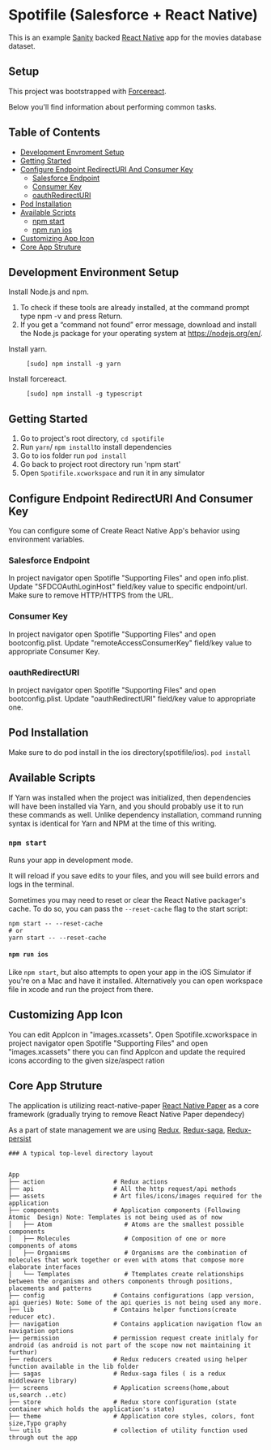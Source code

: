 Spotifile (Salesforce + React Native)
===

This is an example [Sanity](https://www.sanity.io) backed [React Native](https://facebook.github.io/react-native/) app for the movies database dataset.

## Setup

This project was bootstrapped with [Forcereact](https://www.npmjs.com/package/forcereact).

Below you'll find information about performing common tasks.

## Table of Contents

* [Development Envroment Setup](#development-environment-setup)  
* [Getting Started](#getting-started)  
* [Configure Endpoint RedirectURI And Consumer Key](#configure-Endpoint-RedirectURI-and-consumer-key)
  * [Salesforce Endpoint](#salesforce-endpoint)
  * [Consumer Key](#consumer-key)
  * [oauthRedirectURI](#oauthRedirectURI)
* [Pod Installation](#pod-installation)
* [Available Scripts](#available-scripts)
  * [npm start](#npm-start) 
  * [npm run ios](#npm-run-ios) 
* [Customizing App Icon](#customizing-app-icon)
* [Core App Struture](#core-app-structure)


## Development Environment Setup
Install Node.js and npm.
  1. To check if these tools are already installed, at the command prompt type npm -v and press Return.
  2. If you get a “command not found” error message, download and install the Node.js package for your operating system at https://nodejs.org/en/.

Install yarn.
```
     [sudo] npm install -g yarn
```
Install forcereact.

```
     [sudo] npm install -g typescript
```
## Getting Started
1. Go to project's root directory, `cd spotifile`
2. Run `yarn`/ `npm install`to install dependencies
3. Go to ios folder run `pod install`
4. Go back to project root directory run 'npm start'
5. Open `Spotifile.xcworkspace` and run it in any simulator

## Configure Endpoint RedirectURI And Consumer Key

You can configure some of Create React Native App's behavior using environment variables.

### Salesforce Endpoint

In project navigator open Spotifle "Supporting Files" and open info.plist. Update "SFDCOAuthLoginHost" field/key value to specific endpoint/url. Make sure to remove HTTP/HTTPS from the URL.

### Consumer Key

In project navigator open Spotifle "Supporting Files" and open bootconfig.plist. Update "remoteAccessConsumerKey" field/key value to appropriate Consumer Key.

### oauthRedirectURI

In project navigator open Spotifle "Supporting Files" and open bootconfig.plist. Update "oauthRedirectURI" field/key value to appropriate one.


## Pod Installation
Make sure to do pod install in the ios directory(spotifile/ios).
    ```
    pod install
    ```

## Available Scripts

If Yarn was installed when the project was initialized, then dependencies will have been installed via Yarn, and you should probably use it to run these commands as well. Unlike dependency installation, command running syntax is identical for Yarn and NPM at the time of this writing.

### `npm start`

Runs your app in development mode.

It will reload if you save edits to your files, and you will see build errors and logs in the terminal.

Sometimes you may need to reset or clear the React Native packager's cache. To do so, you can pass the `--reset-cache` flag to the start script:

```
npm start -- --reset-cache
# or
yarn start -- --reset-cache
```

#### `npm run ios`

Like `npm start`, but also attempts to open your app in the iOS Simulator if you're on a Mac and have it installed. Alternatively you can open workspace file in xcode and run the project from there.


## Customizing App Icon

You can edit AppIcon in "images.xcassets". Open Spotifile.xcworkspace in project navigator open Spotifle "Supporting Files" and open "images.xcassets" there you can find AppIcon and update the required icons according to the given size/aspect ration 


## Core App Struture

The application is utilizing react-native-paper [React Native Paper](https://callstack.github.io/react-native-paper/) as a core framework (gradually trying to remove React Native Paper dependecy)

As a part of state management we are using [Redux](https://redux.js.org/), [Redux-saga](https://redux-saga.js.org/), [Redux-persist](https://www.npmjs.com/package/redux-persist)

    ### A typical top-level directory layout 


    App
    ├── action                   # Redux actions
    ├── api                      # All the http request/api methods
    ├── assets                   # Art files/icons/images required for the application
    ├── components               # Application components (Following Atomic  Design) Note: Templates is not being used as of now
    │   ├── Atom                    # Atoms are the smallest possible components
    │   ├── Molecules               # Composition of one or more components of atoms
    │   ├── Organisms               # Organisms are the combination of molecules that work together or even with atoms that compose more elaborate interfaces
    │   └── Templates               # Ttemplates create relationships between the organisms and others components through positions, placements and patterns 
    ├── config                   # Contains configurations (app version, api queries) Note: Some of the api queries is not being used any more.
    ├── lib                      # Contains helper functions(create reducer etc).
    ├── navigation               # Contains application navigation flow an navigation options
    ├── permission               # permission request create initlaly for android (as android is not part of the scope now not maintaining it furthur)
    ├── reducers                 # Redux reducers created using helper function available in the lib folder
    ├── sagas                    # Redux-saga files ( is a redux middleware library)
    ├── screens                  # Application screens(home,about us,search ..etc)
    ├── store                    # Redux store configuration (state container which holds the application's state)
    ├── theme                    # Application core styles, colors, font size,Typo graphy 
    └── utils                    # collection of utility function used through out the app
    

